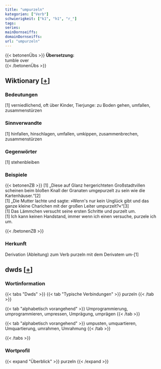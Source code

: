 ```yaml
---
title: "umpurzeln"
kategorien: ["Verb"]
schwierigkeit: ["k1", "h1", "r_"]
tags:
series:
mainDornseiffs:
domainDornseiffs:
url: "umpurzeln"
---
```


{{< betonenÜbs >}}
**Übersetzung:**  
tumble  over  
{{< /betonenÜbs >}}

## Wiktionary [[+](https://de.wiktionary.org/wiki/umpurzeln)]

### Bedeutungen
[1] verniedlichend, oft über Kinder, Tierjunge: zu Boden gehen, umfallen, zusammenstürzen  

### Sinnverwandte
[1] hinfallen, hinschlagen, umfallen, umkippen, zusammenbrechen, zusammenstürzen  

### Gegenwörter
[1] stehenbleiben  

### Beispiele
{{< betonenZB >}}
[1] „Diese auf Glanz hergerichteten Großstadtvillen scheinen beim bloßen Knall der Granaten umgepurzelt zu sein wie die Kartenhäuser.“[2]  
[1] „Die Mutter lachte und sagte: »Wenn's nur kein Unglück gibt und das ganze kleine Charichen mit der großen Leiter umpurzelt?«“[3]  
[1] Das Lämmchen versucht seine ersten Schritte und purzelt um.  
[1] Ich kann keinen Handstand, immer wenn ich einen versuche, purzele ich um.  

{{< /betonenZB >}}
### Herkunft
Derivation (Ableitung) zum Verb purzeln mit dem Derivatem um-[1]  



## dwds [[+](https://www.dwds.de/wb/umpurzeln)]

### Wortinformation
{{< tabs "Dwds" >}}
{{< tab "Typische Verbindungen" >}}
purzeln
{{< /tab >}}

{{< tab "alphabetisch vorangehend" >}}
Umprogrammierung, umprogrammieren, umpressen, Umprägung, umprägen
{{< /tab >}}

{{< tab "alphabetisch vorangehend" >}}
umpusten, umquartieren, Umquartierung, umrahmen, Umrahmung
{{< /tab >}}

{{< /tabs >}}

### Wortprofil
{{< expand "Überblick" >}} purzeln {{< /expand >}}

